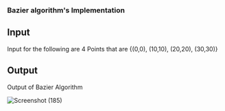 ### Bazier algorithm's Implementation

## Input
Input for the following are 4 Points that are {(0,0), (10,10), (20,20), (30,30)}

## Output
Output of Bazier Algorithm

![Screenshot (185)](https://github.com/priyankkmt/Visualizer/assets/149180584/26570dee-5b9c-4f50-966f-1aa8102a151d)
